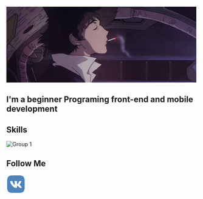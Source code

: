 [![Header](https://github.com/424Nkita-Csharsfta4/424Nkita-Csharsfta4/blob/main/424Nkita-Csharsfta4-main/assets/1.gif)](https://vk.com/php1234python)

## I'm a beginner Programing front-end  and mobile development

## Skills
![Group 1](https://user-images.githubusercontent.com/103760832/179835855-e4de2c00-e72a-4a1e-a6d5-cf397871eaf9.png)

## Follow Me
![Vkontakte](https://github.com/424Nkita-Csharsfta4/424Nkita-Csharsfta4/blob/main/assets/vk-logo-transparent%20(1).png)

